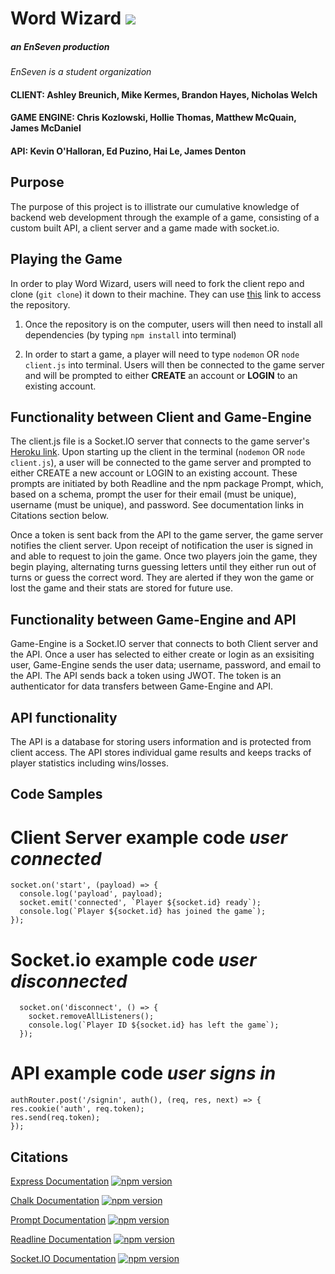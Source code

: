 



# Word Wizard **![](https://lh6.googleusercontent.com/GgT9N45K9nwbHLxGFM2Zs5zd6ui34N5TnD7-gZak-WfQWNrKM0iebbTErikHvMiTXm1bLpR8Bv_Q5uLbiEe-WcAuxhaxuQtyRLQJduhyhUEVLvOuoIodXlXpLQkv-LSnFRu_o2P0fVM)**
  ##### an **EnSeven** production

*EnSeven is a student organization*

  

#### CLIENT: Ashley Breunich, Mike Kermes, Brandon Hayes, Nicholas Welch

#### GAME ENGINE: Chris Kozlowski, Hollie Thomas, Matthew McQuain, James McDaniel

#### API: Kevin O'Halloran, Ed Puzino, Hai Le, James Denton

  

## Purpose

  

The purpose of this project is to illistrate our cumulative knowledge of backend web development through the example of a game, consisting of a custom built API, a client server and a game made with socket.io.

  

## Playing the Game

  

In order to play Word Wizard, users will need to fork the client repo and clone (`git clone`) it down to their machine. They can use [this](https://github.com/EnSeven/client) link to access the repository.


  

1. Once the repository is on the computer, users will then need to install all dependencies (by typing `npm install` into terminal)

  

2. In order to start a game, a player will need to type `nodemon` OR `node client.js` into terminal. Users will then be connected to the game server and will be prompted to either **CREATE** an account or **LOGIN** to an existing account.

  

## Functionality between Client and Game-Engine

The client.js file is a Socket.IO server that connects to the game server's [Heroku link](https://enseven-game-engine.herokuapp.com). Upon starting up the client in the terminal (`nodemon` OR `node client.js`), a user will be connected to the game server and prompted to either CREATE a new account or LOGIN to an existing account. These prompts are initiated by both Readline and the npm package Prompt, which, based on a schema, prompt the user for their email (must be unique), username (must be unique), and password. See documentation links in Citations section below.
  
Once a token is sent back from the API to the game server, the game server notifies the client server. Upon receipt of notification the user is signed in and able to request to join the game. Once two players join the game, they begin playing, alternating turns guessing letters until they either run out of turns or guess the correct word. They are alerted if they won the game or lost the game and their stats are stored for future use.

  

## Functionality between Game-Engine and API
Game-Engine is a Socket.IO server that connects to both Client server and the API. Once a user has selected to either create or login as an exsisiting user, Game-Engine sends the user data; username, password, and email to the API. The API sends back a token using JWOT. The token is an authenticator for data transfers between Game-Engine and API.

  

## API functionality
The API is a database for storing users information and is protected from client access. The API stores individual game results and keeps tracks of player statistics including wins/losses.

  
## Code Samples
  # Client Server example code *user connected*
  ```
 socket.on('start', (payload) => {
    console.log('payload', payload);
    socket.emit('connected', `Player ${socket.id} ready`);
    console.log(`Player ${socket.id} has joined the game`);
  });
  ```
# Socket.io example code *user disconnected*
```
  socket.on('disconnect', () => {
    socket.removeAllListeners();
    console.log(`Player ID ${socket.id} has left the game`);
  });
  ```
  # API example code *user signs in*
  ```
  authRouter.post('/signin', auth(), (req, res, next) => {
  res.cookie('auth', req.token);
  res.send(req.token);
});
  ```
  

## Citations

[Express Documentation](https://www.npmjs.com/package/express)
[![npm version](https://badge.fury.io/js/express.svg)](https://badge.fury.io/js/express) 
 
[Chalk Documentation](https://www.npmjs.com/package/chalk)
[![npm version](https://badge.fury.io/js/chalk.svg)](https://badge.fury.io/js/chalk)  

[Prompt Documentation](https://www.npmjs.com/package/prompt)
  [![npm version](https://badge.fury.io/js/prompt.svg)](https://badge.fury.io/js/prompt)

[Readline Documentation](https://nodejs.org/api/readline.html)
[![npm version](https://badge.fury.io/js/readline.svg)](https://badge.fury.io/js/readline)
  
  [Socket.IO Documentation](https://socket.io/docs/)
  [![npm version](https://badge.fury.io/js/socket.io.svg)](https://badge.fury.io/js/socket.io)

